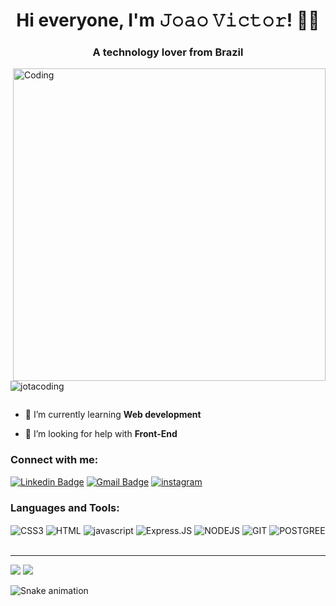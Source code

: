 
<h1 align="center">Hi everyone, I'm 𝙹𝚘𝚊𝚘 𝚅𝚒𝚌𝚝𝚘𝚛! 👨‍💻</h1>
<h3 align="center">A technology lover from Brazil</h3>

<img align="right" alt="Coding" width="500" src="https://lh3.googleusercontent.com/fife/AAWUweXM615gMR_Yyum3GaG2fauoTJWbrrRKHbImHI6YVTeHAyGqVdf0jN32WeGInNU_T-ZZJy79Hhv0BOSxST9I16WaFUC8GDkpI4fFNMtS63QILcAyNpXjfLxP1Y5YRwEaMkIggc-Zo7NygDDYRudLAYZ_wFg_LBY4cWFV3j90e2dhz0jetRTlWccde4lU9JZ7yNU9Bw8Ycyp_5_RxZAo3y8cJmqD5IX9tfjThkrkHq9VXaG6EEYlKu3xwoGJnz07oI4h-4zfqEmXGeJBSzTHSe2L1l1SXTcKWAE-obyp-aEzivCPA8nmBuj3p1DosiGRIx5_yIFYJ9aV7E6AEVGSxnXWU3Ngs98GP1_qDXx6D1EjD8k3ZcKyPYKXmPgnihi64B_IKI04KFGsw5s_uC7uoALlrpr0KY6JkX3-VkIhPmzFWTgjg01Cax4AypIE9nex0M84klHwfwnE-6fO5T4f9EEBtRqPJiynfM0GwyJSsdVqJVLlw9kBiklIjVGNg9zH_BYsP-f37DgTjB--UlViSNvEUoLJLEHHE5sR5Vqx-rCzJ3Yk48Z_8IjR4K4TnoyGODAjB--05vTRiXu5r1-ylkA-f_OGa4o56cov0Rcq-YSJj_lK6jBfT2OOniv1uMQ5gT0rOq37wFtelcz6zcjGWO7D1jYkDf5ByTep7m442KBYZjfCYhMjn-pKOV0FBW_iwrHCAvXMbD6HonhOC_GvwqOeVSGHlXkmX6sEEgQiJz7Ri2xL6_IFUJMMYNQIy0u7kma1CdWLIysBj1mRj76_yxMVTDe2zvMxTzG1qWrZZC9X9ovK7YpH08mnijW02i-a6HPzKb7eIPk-gzN-7Uyh45kfJORBGKRcD51h0LO8Pxk_DVozQwpvS8M60M5CsSFJzwTOJeuaTY8VjrBdmpbwIvtOun-Z6f6lv8BZ15Kx45pQsQJbyzeXCGkHQpudypiffVvb_ghX8VcVqdOZxYSvpN3urLYL0Rp8KnvHvz1onP9guhpzOYxSDycRx5ETw0PEswpsb70Tx_aRY8CJXV3_e3Lu4gJIsPvLyiQvFmXweINi84kdEKbiNEPgvNpfiqLRmDm57rI7br0VJrq_wfFpRLK7Yeiw8h99K8KFoyxbjC2LSqlqcKMXp6v36as-_9G14TZXhMkxDy-xXgDAx_pbY917wA1kL4RNlbA0dCwdNd7eDUR4E5hGQ4ycX4t5cfpMn2CtxURCoKLZAKamiWmDkdQN50iS9xNZ-cgzu5iLoU1dScbqOmyfOXk8B84kMMN6Ng4S3I8AvijU-2c6zFN2mYucuWEMi-O2mbm8wxQ9yiv0BHBS_9GFZLDG8NUIbhgftRC3SFIXsUKg8OUNAib04cdsINCAnjjEvsT2dZs3szH89NXbbeCAbzorBB_b2kwNoS1bbgUV4j9q7zbThl38sP-gRs10iuU7IcE9wE7d57MS_8GNgdLmaC6QkLbBWxNzkX565lkw097iePEsaBNcWMNsEZj8XzNNYVXD2_x08LEX5dShUxiQb1OPGgKxDDGBis0a2YiBa1RGJqJsQsdqBZ1RruFDU9busOlPVNtYjlNU_Mexvqg5IxECtqUNT1p4-4bBE8-KBfN3VdpJUnVHq2TsGnFasWW9Os4FLrNs0yeeuXPMaS_FLJtV2x3rKBtOBAjXmKqgnuDUwq5pZqrp9uFnYEEeDdd4hoGuuunmOxXCi2BCPRUs49XTXf7lSFfbw_ebF59wgzuIDjwkJaKJodMcq72mbofl18qvj2RQh5bwIN4pssyqaxI5DPbJF6CwS6dAomACS4almHy5gK2C-dMSxEb_ZNF1wopDQeCyz7xbxqM7zRxIxRAuOvCsmMqu1GLzexB3ON-VQNmZh0BOuoT8-aJWEEotHlQxicXd7xaV68arC5OP8AxE1yeEjrRcb30yGrJPwrtatFTsezrQRX69m341qLtGKcUKTPGhWb0xMctdv9_8AETroHfNUvgBbrYe8q941de4TIR3fLGqzvEqgzru4M7gLeWmf63xBT_W2opBHnNbmHPDiL_ILWRPmXu0LKQo_eVZFLvJr-gjp7DMx5yqE7svlHn8jE5flc0t6LOBcdu4crDw3gcCCufzH5GU85ryHlltoRMJ6SGYhxz27dVk2xPyWJjUwtk1R_BUags6gpYHfYPcT-qYusvA-wcYIsk7nDYT5WNLv5IiZ3yQY_rz3Uf6B3RNkA2ltx1g4ouMpFWRn50eVCt1oFwU8yAUcxgxueMB70Gc1vFP-csENlQ3XtfxK2dq-AfUHzxj261wZCP0XOdh5uVF58pbv3XYkINjAkrrw-_RLEdloxXXjNogNhxeDF23x0rvcrs7X73gRkKiQTJwrbt1ezy30BLxYItAWfJwdGmm4TPm13qtTY6r7C1opq-KBLHOUTl-7c-pdH5SZ0JRzoRQAVXL5vizF_QbRNZNRPU04zUbmAVffSgiNq__DYhw5aCTC_sPvITGE8wfhpeeOq7r5PEau2yu2-ZyKzqWJ_WoambrkSDBHMcuyfZBBs5PgPWFmXu5INJW_WGb7lTfyczfMuMz8WvYciLB6tevn1sHEVvtf6NaYv6MpAexfDjv2P4kb-D9XoRiPg0fmm5A5WyCz-h8gMm4o-runzpoTVcLXOr8jE0866BPH_NKZPcU6fmK8KavkOl6XJvqB0SQ73-C8Y38O88si0lCxe09B382C3zKxBaRsohPdmhzvMp7rImMMLZ6t_mbBf_fEQNLRqqSBd61mDULK7P8zJXmjnK6SSCW6Pj9dNZcGt6fp48cmnaQ5CpIjXp3r_Mb8cVF0B5o2CE9Eut08vvIITVbiB_6hJiJuodtCrn0-ojKEzyMAa94oKkku-Kvben3VJ9JDlU9RhwB4rHhVA8U1LDrkfMh8ilFpZU5G16iCSZ6Zth45nPQv9xtGWe6c6wYngR1FkuNQFABcQTx73gVjNdWsl-qRzsrDMuVW8R8N2TL-sTWZqvJ_KX-Dxzf-zBlq7S0RNMHBPH5kxagrmKOFpk8rVHL_beRtFdJNdmBWds70MEhDkPlrsG7cT13x6mcPyR-f_lSFxRqzPf6O5TH4wTrf3pPG5AcZihcUtcPO-VZEL6EFExB6RN6Q4AjgyB0YhxNIIDBDRQRflFYGYcHKRr41Ay-dqmVOCQeYPb2-BDrf_kyZpFkzuAiEOi4yKllwOPo5t1JRwu-eVL69Y1yWIkCxBosuHqHXRt0k0mUSstjDkBwl4WP_-EdmKoDNU-wGPOOevZ3tccXbA8azkxxyUXsU6YRPVUU59EVlh-RDo3drYGACjTB1SEjM20M8tkFcZCNIy4bOiYgXJaTMPinuRhZMAFPnlzV6VE-sX0C_NC2shwOdOpT-MCVWEZ1dWAQ2dOC0Kj74br66GXKU6KYomDXHp-92kHSs5H6FD4BAXVsC3-_9-mFXJnyZX6x2sF-ygNEcmevHgnFoxgefCkM6_ey78UZwsGvtTz1wRFNuzhtcxdeQMIywMptTzf5SaqlvHtWzWXi5W6yAkvD_FnFPBmIHpe4MPlXBQoDyUsAJ_SEnbPw6ShVbYnr9wjBhqRV9liFOUDxFMEMitOExEQ8MeVZTWW_n74k3qIyYiEficKEbYaxTI5DR-PFhhJ1mA3WreLwgKIvUO4xHRvJa_PmYGa1p1E7sQupsSf_QL_K-ERElDz244PbP9nT_z0F8dC5dl9eZz2dQeYsLIS6ShAe9pq2QXUohx4VZdDR5GY7kbSVOS29vTusKT2hiSrxg9s1USNdXbYErRlb9cOwrRQRe8-VIyZ8OTI0lgwTgTBhwX3KcDW6SDWtI8FSKK40hZsFyrp8Xvy7u5HT6z1TlVB5s47p4a1PVkpV8WrjqzbL12Za-dM-JOnxz03MMtpLip9YrJhnTYqDCOMJ0KFB9xW5rFD84naC_Zit0_aJD8agqdFzuOvzTy9kKSEKIShMPetNg6LDxj6WL_5kX5i2QWdXAvOL1nD2QRjqQGVS7hh0Yn1FEj6xheEblqJrCTuhoUecj0Qf63hwapEYtmwc2dyV54FmbRfmOUk5lwtF_-PSnnz5QWcLVoGobehUJyx5_vwqj4IiRIN0QzoA4tn3FPq9J69tNY-jbC5ZcdErcxR161Fb5W5aHrxt7zIKDukkEicS98Hz4nLpqN4TmpuSvdSCo_6oTKjHuhJVw80lFOfk4Nb_r-5TEP7NVikSgQpn4BYuZZ_MxESP4BlpfzGuROzYUlpMN7hiJNj7ODyzc3p_k33tn1yYyqqIJAC18xffqWO2k-Ii7n6jqKzbfCgujcmQX3UAtMaiElQjwlvUNyP_onV5Mw61pVW3d3tkRLN_NfXOXt6zHkhvIu-vpbGoe9WG-ScyzwgABVk2cSUw5pojr0-1j4eKybDulLr_4dUnWvzp3rICEHA4ywe5J0E1KP50julliDrsL3xm1Ff30I4UNcGL6iyL2Zeqg_03yMUn5_fkT9rWHBG3dL5tN2JD0Eh82S2QEZAG3h5jskvQG-lT-fxEslRe3pRLmaD9uyx9JLHn8rtGAriDahWJSj1DHLIgne6FtydI9cz9FOB47DRRCvpi4v_fp3jfzL2CKzS_KsUNMIUXhkAGIlK282_QX1Zs1oEYrXhZSLb6clfrQVEj0m2Y-zNSZDO7ig7s_p3ItK5EkQaypZgWvm-hJynL1Wfxfz2EElemkjqHBe05yNNIj9EdBWUj0ndXRzetfrOGKmFfFZtSelzog_cHH7kG34fZO1kXV1PrKOibORvN0I-DZqE6KyhdzSL3Zs4H71WissUcV9FmMCUc0s7Oqk1mwORoktPrYWXAA0vPbz5U-nvqmpL_hwqjs_-phN4GMLx4JiTCb9VcnD8pqhDsgQ6vsF5ZqNXyN7y8lNAEzHRb7t5Z3q9C6Pq9nvIEqgpl3NC2AIZm3R0iGohblMZ-5VgpCKV85W0PQd3Ysc58qGj5c1jVeuEUJX5bK1vzHM-ZfT24YUSMaAMtQ-dAjddVDQyFdoW5NQ3DwT0Rr10VHY-ecTPaH9VSAZcFcnqBbiaPw6YNA75YxE5EXmtMhYavGRh85xdzS0hb2NezlqLftAQJhRRJWf8CSuwFR6mL1gQK9cjbHiLAGIVly3bSGnS7uvLaVgXaURbdlxi6axMkH37CR2ItblnJSmo7haZism8eoYIYP548dwQLNcMN2_B5J1KLHChhmkKoFAkqH8o4L8VOGXqFGfWie_X06tx91OUrQAWpqdC52lkH9u4mDyqycaRmnp3AhOOYubv5_FDZeqV5r2dfhZ6efejh-UOXwPlcSBOAs04TYPc0_7aP_3WeFPtIEtw6vl17cWd5xBTW182DdSooaDdlVfmVEGUVUVvZGXwiSHlvx-GoQC0H8rvKW-Gny6KyxyEi1UvNrG8dYmKrDI9_8fq1CmXsI6XkjfKZ6Qbv7JU7bilyX2-3HyeT4vp8YHFUhkNCASYxwWs4HXDeP6F549Agkg02fGiygK5EgjPmBxKChMmkHVgQCdr4OSGvTWzJmSy0wPeug3QdcPfb1E8LFXNuFNiEJh9VS2PLw1JxLbBS8QvT5XlMLmSYSLZMhS-WZd6hOJNtOQIrN-O_x0Zday7ytaPv2tU5hrlYElv71tbF7c4IkY8jhBqcUx774XMwRQdU5H0YEJEK7yDc3SrBuCmUbzYUj9InNeqZ_sxU0Vfdrgp5FDSxBx5NIoeEEqcs5nOJNlm4ton5yeDR9oDDa-0Dsf_WvU66shJ6j49Mns-28STZYUgwUjjvwi20-y_HsOZ48TCSOtYKhM38zlAkZSmwiP6ln-W8ovUirb8I-trY7_cbplFhgF-MX6SQLi5-NmsVVH2CX1zyWNQwoRwhwze7AdUVj9ByjWbrt5OvKiPeg4zsxGJFJ0Pb3keMEBvvgOtIOnrUqRfOQw702Pc_I76EO7luWesEquIytqjteEAKVdUt5R16zUaa7wkaOydGSwyZ3v4V5H2VqPH_yYtOF-_1A4YwduYHaA5pB0w_cZtZD4a6Ej0Gy8J1RzeH7ys5tahVZVZ4HbplZmdMalLHbToDlQxC-JF6pnqhuwV7HmTmpZHV5AxM9IKWiPqIsIYxRuOeg482cI4-nr56K8yRwgQglRExC_23J65JdstzaIh0ibckaE-wtufsk1k36aCB-KBHLJkmb7eRx0R1aIHzv5cA8boKuyNo40hMnVth-QMbHjo4URp7N4BdXoIv-SkmsDnfTZGmtrigEn8p1arMC1LDEmFOzt65XhtY76K1YmNdZU-GRADF8pQNikqUYT-EQnuPtVm_6aqSUYkp1PrwCAOsJMXHNjtoOpG_Jt7wUwmeZ63ZfP7T_krt36erF_HjAjo9LI_4_gDxQ2dR-VRgkJHl0eIOJqyQ6bgOrW_LkLgPQAG42yIBuuJmhZHMsA5jVTkma2dupVyQzBS5YPKoKKRh-k5EmDOxQqp4-XZywCMr69n1hRUdlWDjSSTBl6SgaK_IgQJpKg6m5RHDP0Z9s7ooYTFG_T66H6ghax0ok09pfYsf3lnLwelmWWstHjMYNF75nzo30XON7Tps38c98NVFUtM2pMO9ZNv8C96LP6JY9BnutTQ2TwG3GUSf31GTkhmPGsGe9eakh8ZaFTGUamyLBzkr8fVncugODe4DI6Nm2FzzV_WajwjUknh3I7YvarmITg4v4zUDyfvd-wUreXN1-fA9ruBe6LIu2P-kQXYgGdyPi2Rafy2eHVThBQCT5H-hjoe639edDT-17GtIKQjjkGiWYEPlr9mcgI7eOSdvub7OGj2revpL8uzuzaUV_QXY_bOO1xZp7nKBVbVH7wxkOIMK3eWU1mhjtoATfX8XbLhs-5Ft9TKUp7swqP3S0F5loEqObH2-NQH91Ujk8dNpAMoAdpHqgo2ZnjboiOvVnqNaYeaKRckI0PSiVD-qf9IsSxwUmgcMRsTBEWRk_85U1irFhnxHABabwhh6MJjnq-gccdvMuKySk4h3kEwqZBxO0mLyOsq1NbMt-tIOlhPxjBrWir_ZEnm9oI0PfdaHybDhIr1Db-_7E38vQ0DJly79GoPI3-KHfMnXo1sIlravjYVRkcyBfnN0c--EGVZ9X5g9zj-yifwVK4I07olEY82R4OIH6K6jUZDZuT2Xs8x5TX7bBtTEzszA4hO1VTDFlTdrl-Bg7Dc6DbZ1KpiYSp79jnRWM9uui3jL6VkMq-jstO2l10ahX8QbY88EP5Y_z3F5VvxeRoCELEPSUL7m1Q1nlU2KsVTlPlv4qEMoYBxTjSYcNkq1MHEzHz3gzkkJr5Kju6cSvc4OoYzzwDWfKxLaelw7KSRkEQ3uUeg-_vXE5G7Q9a5BP09VO5vqFK5M1JJPollBoR9gSkNPzfUPrPx4o3FbcuGdOhs1FdmjlspPahLrc87X6Ubig_dFTeZ0mbaRYhKkRNYmdrDd2R0UGP_p9H0XkU2wgPtRynS9giyDVQ7crQmeXRc1nBodCL-mnIpCuQXXe-mYc1FvV-u_7sx1FHhfJPH04zE03Y9Acnb9VL6WrlcWc6kqPSH8cjuyd4GzeOuLcNYAkRw_GBzjIvp25bWN_3PDimW2Xx3SeN_Vsu3OCFU1REHejqfDEvvAXBIynCfH3vBbSTJyRmZ1zA2kj9hxilz5R-M7gAdqO3VM87iDeGNji2sX6nXvNw0RaYIBi_K_zdwYCllcqWklZTqMRcl-Uh1WqQFDyKv7cxisUSTYjzhVhfM6WxZiS-0rwmYa7WJFRTHD1cvJYhEWjUMTsOZW0npUqrj5nRZYUdfnFuYo9YEevVgooz5crVg8xYF8k6OLQEvPNIj-wMc_-6byFZtrF0lE2jp0kIsurc962XDCuhjMz-99BVs3GdTeESHaWpbGjd_e7yDJmNmEUapR_PcudHzozsu_UQBPgl9a94K4VaWu_w5n0ZqgA8e6MfgQ1Kn1JK39F1sq3z1kJPzxonQAi9BNIuuO0JzD425IF402lVQeQzVqjLQwhVN6GJPQFx_2lv9nRprXoN6QLeLQ_BcEaWnuLBDN3HlM8w_T1UsyeWUTqtCjBtjmuo1DxC-haVu7hf_nZ6Z85jG0DwUN0IHHd8kgz0daRjgvpF9Eh3sK0TEdvdUlxd8a4T42Ta08chPXZUTf6E1019x73-esjMYyO-eboyN-pl6GC2lIbbxd_G5T7YHut7rC3c-LyHBaZ-OKd80f5ixQcYuY4RP87p4wNFDSCL7E9RPnW95KCaqADxlKuWBgYU3NTjPqR_FAC7vVDKdXm3kl19kxBYMxmVyhpeknxwHNjq5tPNNPpIdNzchyKPhqUD843RfPD5Vb5K4ZKEHogyZt4BgI-Y7yDkQqEamYMB-jZRLJUAIumstimJzwV8VINnrPyjIAOuo_PpqoD1ui56Hg1WGRvhP16mYdyS8NHsDnBwMvGBg8_hKGI2qRuY3EDBav78CBu762kPE4hex0JH3ZI4LOh8F8YdVThjFuXR76PAwD6qzyjAcB49FOdJPCHxAhktfzWYMIR8EkdymuWIwj0HONlHXMjUEj_fiIFk1kj8xWjloKRMy31D9H4gnqcvV2NgLD2kFehK6fI7BE9tJStJqmHySy3ifCcHew2GVXymD4WUJpPMtstkL1MyrJIkL_xAtMayqA15WI-3gLMZ28FH2LNAC2yOKHCcgfCubbyGSCK21he2sIxfrJ0nZSBNbRJ2fTn4iCHjv4sIH3Ag3BLDgWhSG80f5WCJACL_TqNvDOe2_rgeZ6q7FKF9Q6RkBMZMDqgibyS8c84-H7QzMY9LZ81vZZXFEYadRp-7VNEoN00ZCtSgxgS99ZSXxHpNUz7AGLVhQt5Wdej_t7kELeVIZyA9btBjkKxAPYR4_6xwL8hZg-XMtrDxG1dWzsbUt_wx4G8LUlCNt-Yz239YEzNEvKL7gjt5KmuiTqud4P71-N4ucsXQhBTohYO3_P4iY1MbvyeXqPv3FISjct9dboePfenjTt-Tk4XldYkvigCWcIe-ATONQ7Ecq8axooGb-7m4DUJLLrf_q1y_EZiwPSCiSVdwLfYBeIe8y-mEQsCOkoEbC_WvN5lcZLllXbH_243qwRL8LZoh5wI6GwWgUDgmLk3mTkbJgzNRSzfykxukKkCtTLDFdWgOq4uba31Jn2iGtRJP03qRQwvOkDLQ6LU3OLEisGzm5f6uu5vw6aOQShaCg5Yki6IPMzrLBZJRmj6GHYq9Lx66CXndk3D89mrWcuDNMsBsvDRAIgvlorKp3u7IJD11c0Fy34GU3qoNT0FVdr2v59578wp8gfowq5SaOmtWuHeDPGSeFml8I90dvOzbadm1XwIgciHvBP9G50iR7sy37DO2INUXH2uWd7iEVQs8BANnulbPU_bzsqn5KB917xNZkGIhNcPpGtMhYRdlmacyMpjM8Abqwbcz9WoPoeoj6boGx8e_dZGeyqdW6GxwzYwQQQxe67TUNeBV-baT99q1_bHPvXJLUzjngTz7X3Ic0AecOy1pP-evhVqLEM9hQO0RgsiRC87hLll4TxOMb3gknO6y1q5x-rYO2WUs4PcA4wIM4QPQg7X3UqWl_OeaeUbPwzqjHMH_K_4AU23z2MLFYC4Zf931dNZEqtu6Nxv1VRvW76wN-9INJNuwBqLPhOf6h6V=s649-no?authuser=0">

<p align="left"> <img src="https://komarev.com/ghpvc/?username=jotacoding&label=Profile%20views&color=0e75b6&style=flat" alt="jotacoding" /> </p>

<p align="left"> <a href="https://twitter.com/" target="blank"><img src="https://img.shields.io/twitter/follow/?logo=twitter&style=for-the-badge" alt="" /></a> </p>

- 🌱 I’m currently learning **Web development**

- 🤝 I’m looking for help with **Front-End**

<h3 align="left">Connect with me:</h3>
<p align="left">

  
[![Linkedin Badge](https://img.shields.io/badge/-João-blue?style=flat-square&logo=Linkedin&logoColor=white&link=https://www.linkedin.com/in/joao-victor-cavalcante-silva/)](https://www.linkedin.com/in/joao-victor-cavalcante-silva/)
[![Gmail Badge](https://img.shields.io/badge/-jvc881@gmail.com-c14438?style=flat-square&logo=Gmail&logoColor=white&link=mailto:jvc881@gmail.com)](mailto:jvc881@gmail.com)
[![instagram](https://img.shields.io/badge/Instagram-E4405F?style=flat-square&logo=instagram&logoColor=white)](https://www.instagram.com/_cavalcante_/)
</p>


<h3 align="left">Languages and Tools:</h3>
<div style="display: inline_block">
  <img align="center" alt="CSS3" src="https://img.shields.io/badge/CSS-239120?&style=for-the-badge&logo=css3&color=190321&logoColor=cyan" />
  <img align="center" alt="HTML" src="https://img.shields.io/badge/HTML5-E34F26?style=for-the-badge&logo=html5&color=190321&logoColor=orange" />
  <img align="center" alt="javascript" src="https://img.shields.io/badge/JavaScript-323330?style=for-the-badge&logo=javascript&color=190321" />
  <img align="center" alt="Express.JS" src="https://img.shields.io/badge/express.js-%23404d59.svg?style=for-the-badge&logo=express&color=190321&logoColor=%2361DAFB" />
  <img align="center" alt="NODEJS" src="https://img.shields.io/badge/Node.js-43853D?style=for-the-badge&logo=node.js&color=190321&logoColor=green" />
  <img align="center" alt="GIT" src="https://img.shields.io/badge/git-%23F05033.svg?style=for-the-badge&logo=git&color=190321&logoColor=orange" />
  <img align="center" alt="POSTGREE" SRC="https://img.shields.io/badge/PostgreSQL-316192?style=for-the-badge&logo=postgresql&color=190321&logoColor=white" />
  <br></br>
<hr>
<img src="https://github-readme-stats.vercel.app/api?username=jotacoding&show_icons=true&theme=dracula&include_all_commits=true&count_private=true"/>
  <img src="https://github-readme-stats.vercel.app/api/top-langs/?username=jotacoding&layout=compact&langs_count=7&theme=dracula"/>
</div>



![Snake animation](https://github.com/jotacoding/codethi/blob/output/github-contribution-grid-snake.svg)

